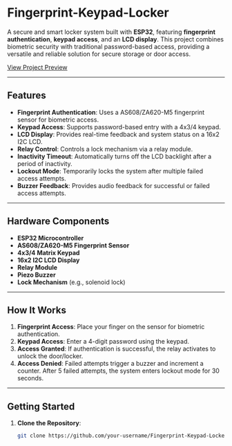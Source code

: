 # Fingerprint-Keypad-Locker

A secure and smart locker system built with **ESP32**, featuring **fingerprint authentication**, **keypad access**, and an **LCD display**. This project combines biometric security with traditional password-based access, providing a versatile and reliable solution for secure storage or door access.

[View Project Preview](https://github.com/AikeL01/Fingerprint-Keypad-Locker/blob/main/docs/index.html)

---

## Features

- **Fingerprint Authentication**: Uses a AS608/ZA620-M5 fingerprint sensor for biometric access.
- **Keypad Access**: Supports password-based entry with a 4x3/4 keypad.
- **LCD Display**: Provides real-time feedback and system status on a 16x2 I2C LCD.
- **Relay Control**: Controls a lock mechanism via a relay module.
- **Inactivity Timeout**: Automatically turns off the LCD backlight after a period of inactivity.
- **Lockout Mode**: Temporarily locks the system after multiple failed access attempts.
- **Buzzer Feedback**: Provides audio feedback for successful or failed access attempts.

---

## Hardware Components

- **ESP32 Microcontroller**
- **AS608/ZA620-M5 Fingerprint Sensor**
- **4x3/4 Matrix Keypad**
- **16x2 I2C LCD Display**
- **Relay Module**
- **Piezo Buzzer**
- **Lock Mechanism** (e.g., solenoid lock)

---

## How It Works

1. **Fingerprint Access**: Place your finger on the sensor for biometric authentication.
2. **Keypad Access**: Enter a 4-digit password using the keypad.
3. **Access Granted**: If authentication is successful, the relay activates to unlock the door/locker.
4. **Access Denied**: Failed attempts trigger a buzzer and increment a counter. After 5 failed attempts, the system enters lockout mode for 30 seconds.

---

## Getting Started

1. **Clone the Repository**:
   ```bash
   git clone https://github.com/your-username/Fingerprint-Keypad-Locker.git
